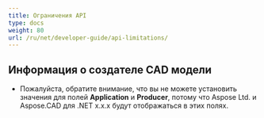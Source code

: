 ```yaml
---
title: Ограничения API
type: docs
weight: 80
url: /ru/net/developer-guide/api-limitations/
---
```


## **Информация о создателе CAD модели**
- Пожалуйста, обратите внимание, что вы не можете установить значения для полей **Application** и **Producer**, потому что Aspose Ltd. и Aspose.CAD для .NET x.x.x будут отображаться в этих полях.
